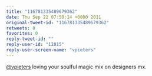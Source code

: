 ```yaml
---
title: "116781335489679362"
date: Thu Sep 22 07:50:14 +0000 2011
original-tweet-id: "116781335489679362"
retweets: 0
favorites: 0
reply-tweet-id: ""
reply-user-id: "12815"
reply-user-screen-name: "vpieters"
---
```

<a href="https://twitter.com/vpieters">@vpieters</a> loving your soulful magic mix on designers mx.

